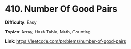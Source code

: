 # 410. Number Of Good Pairs

**Difficulty**: Easy

**Topics**: Array, Hash Table, Math, Counting

**Link**: https://leetcode.com/problems/number-of-good-pairs
